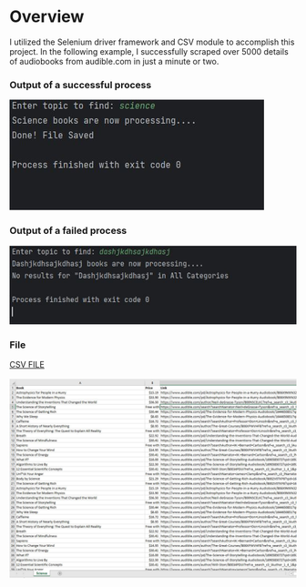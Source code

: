 <h1>Overview</h1>

<h>I utilized the Selenium driver framework and CSV module  to accomplish this project. In the following example, I successfully scraped over 5000 details of audiobooks from audible.com in just a minute or two. </h4>

<h3>Output of a successful process</h3>
<img src="img/1.JPG">
<h3>Output of a failed process</h3>
<img src="img/2.JPG">
<h3>File</h3>
<a href="https://github.com/remarkeyable/100-Days-of-Code-The-Complete-Python-Pro-Bootcamp/blob/main/Day%2092/Science.csv"> CSV FILE </a>
<br>
<br>
<img src="img/output.JPG">

